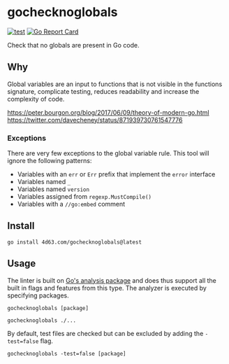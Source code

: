 # gochecknoglobals

[![test](https://github.com/leighmcculloch/gochecknoglobals/actions/workflows/build.yml/badge.svg)](https://github.com/leighmcculloch/gochecknoglobals/actions/workflows/build.yml)
[![Go Report Card](https://goreportcard.com/badge/github.com/leighmcculloch/gochecknoglobals)](https://goreportcard.com/report/github.com/leighmcculloch/gochecknoglobals)

Check that no globals are present in Go code.

## Why

Global variables are an input to functions that is not visible in the functions signature, complicate testing, reduces readability and increase the complexity of code.

https://peter.bourgon.org/blog/2017/06/09/theory-of-modern-go.html
https://twitter.com/davecheney/status/871939730761547776

### Exceptions

There are very few exceptions to the global variable rule. This tool will ignore the following patterns:
 * Variables with an `err` or `Err` prefix that implement the `error` interface
 * Variables named `_`
 * Variables named `version`
 * Variables assigned from `regexp.MustCompile()`
 * Variables with a `//go:embed` comment

## Install

```
go install 4d63.com/gochecknoglobals@latest
```

## Usage

The linter is built on [Go's analysis package] and does thus support all the
built in flags and features from this type. The analyzer is executed by
specifying packages.

[Go's analysis package]: https://pkg.go.dev/golang.org/x/tools/go/analysis

```
gochecknoglobals [package]
```

```
gochecknoglobals ./...
```

By default, test files are checked but can be excluded by adding the
`-test=false` flag.

```
gochecknoglobals -test=false [package]
```
